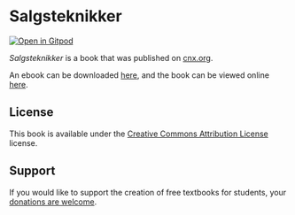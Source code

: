# Salgsteknikker

[![Open in Gitpod](https://gitpod.io/button/open-in-gitpod.svg)](https://gitpod.io/from-referrer/)

_Salgsteknikker_ is a book that was published on [cnx.org](https://cnx.org/).

An ebook can be downloaded [here](https://github.com/cnx-user-books/cnxbook-salgsteknikker/releases/latest), and the book can be viewed online [here](https://github.com/cnx-user-books/cnxbook-salgsteknikker/releases/latest).

## License
This book is available under the [Creative Commons Attribution License](./LICENSE) license.

## Support
If you would like to support the creation of free textbooks for students, your [donations are welcome](https://riceconnect.rice.edu/donation/support-openstax-banner).
